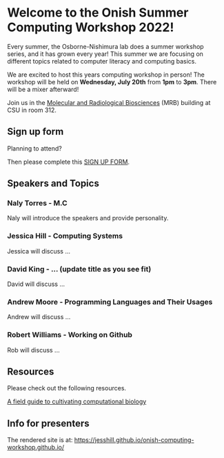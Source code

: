 # Welcome to the Onish Summer Computing Workshop 2022!

Every summer, the Osborne-Nishimura lab does a summer workshop series, and it has grown every year! This summer we are focusing on different topics related to computer literacy and computing basics. 

We are excited to host this years computing workshop in person! The workshop will be held on **Wednesday, July 20th** from **1pm** to **3pm**. There will be a mixer afterward!

Join us in the [Molecular and Radiological Biosciences](https://goo.gl/maps/e9LsEpLVtt4xpX8Z7) (MRB) building at CSU in room 312.

## Sign up form

Planning to attend? 

Then please complete this [SIGN UP FORM](https://colostate.az1.qualtrics.com/jfe/form/SV_6SbbpwjucRLzQJU).

## Speakers and Topics 

### Naly Torres - M.C 

Naly will introduce the speakers and provide personality.

### Jessica Hill - Computing Systems 

Jessica will discuss ...

### David King - ... (update title as you see fit)

David will discuss ...

### Andrew Moore - Programming Languages and Their Usages

Andrew will discuss ...

### Robert Williams - Working on Github

Rob will discuss ...

## Resources

Please check out the following resources.

[A field guide to cultivating computational biology](https://journals.plos.org/plosbiology/article?id=10.1371/journal.pbio.3001419)

## Info for presenters

The rendered site is at: https://jesshill.github.io/onish-computing-workshop.github.io/
